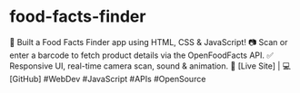 # food-facts-finder
🚀 Built a Food Facts Finder app using HTML, CSS &amp; JavaScript! 📷 Scan or enter a barcode to fetch product details via the OpenFoodFacts API. ✅ Responsive UI, real-time camera scan, sound &amp; animation. 🔗 [Live Site] | 💻 [GitHub] #WebDev #JavaScript #APIs #OpenSource
